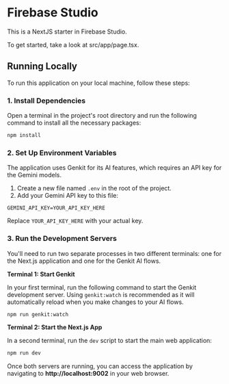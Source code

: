 # Firebase Studio

This is a NextJS starter in Firebase Studio.

To get started, take a look at src/app/page.tsx.

## Running Locally

To run this application on your local machine, follow these steps:

### 1. Install Dependencies

Open a terminal in the project's root directory and run the following command to install all the necessary packages:

```bash
npm install
```

### 2. Set Up Environment Variables

The application uses Genkit for its AI features, which requires an API key for the Gemini models.

1.  Create a new file named `.env` in the root of the project.
2.  Add your Gemini API key to this file:

```
GEMINI_API_KEY=YOUR_API_KEY_HERE
```

Replace `YOUR_API_KEY_HERE` with your actual key.

### 3. Run the Development Servers

You'll need to run two separate processes in two different terminals: one for the Next.js application and one for the Genkit AI flows.

**Terminal 1: Start Genkit**

In your first terminal, run the following command to start the Genkit development server. Using `genkit:watch` is recommended as it will automatically reload when you make changes to your AI flows.

```bash
npm run genkit:watch
```

**Terminal 2: Start the Next.js App**

In a second terminal, run the `dev` script to start the main web application:

```bash
npm run dev
```

Once both servers are running, you can access the application by navigating to **http://localhost:9002** in your web browser.
